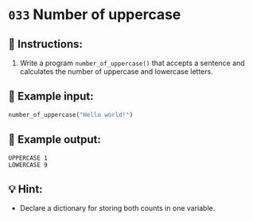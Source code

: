# `033` Number of uppercase

## 📝 Instructions:

1. Write a program `number_of_uppercase()` that accepts a sentence and calculates the number of uppercase and lowercase letters.

## 📎 Example input:

```py
number_of_uppercase("Hello world!")
```

## 📎 Example output:

```text
UPPERCASE 1
LOWERCASE 9
```

## 💡 Hint:

+ Declare a dictionary for storing both counts in one variable.
